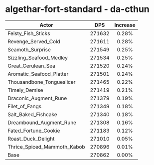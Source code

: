 # algethar-fort-standard - da-cthun
| Actor | DPS | Increase |
|---|:---:|:---:|
|Feisty_Fish_Sticks|271632|0.28%|
|Revenge_Served_Cold|271611|0.28%|
|Seamoth_Surprise|271549|0.25%|
|Sizzling_Seafood_Medley|271534|0.25%|
|Great_Cerulean_Sea|271520|0.24%|
|Aromatic_Seafood_Platter|271501|0.24%|
|Thousandbone_Tongueslicer|271465|0.22%|
|Timely_Demise|271419|0.21%|
|Draconic_Augment_Rune|271379|0.19%|
|Filet_of_Fangs|271349|0.18%|
|Salt_Baked_Fishcake|271340|0.18%|
|Dreambound_Augment_Rune|271308|0.16%|
|Fated_Fortune_Cookie|271183|0.12%|
|Roast_Duck_Delight|271010|0.05%|
|Thrice_Spiced_Mammoth_Kabob|270896|0.01%|
|Base|270862|0.00%|
